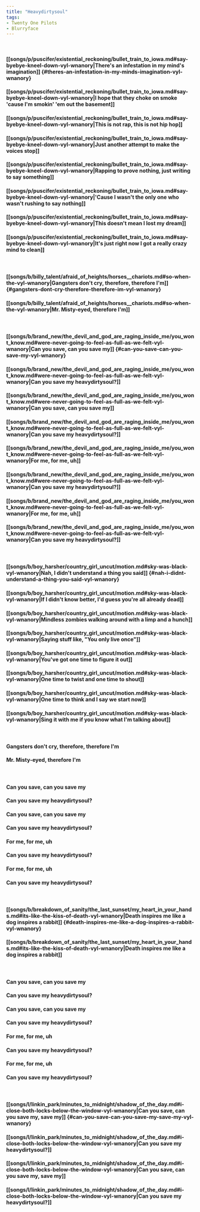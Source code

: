 ```yaml
---
title: "Heavydirtysoul"
tags:
- Twenty One Pilots
- Blurryface
---
```

&nbsp;
#### [[songs/p/puscifer/existential_reckoning/bullet_train_to_iowa.md#say-byebye-kneel-down-vyl-wnanory|There's an infestation in my mind's imagination]] {#theres-an-infestation-in-my-minds-imagination-vyl-wnanory}
#### [[songs/p/puscifer/existential_reckoning/bullet_train_to_iowa.md#say-byebye-kneel-down-vyl-wnanory|I hope that they choke on smoke 'cause I'm smokin' 'em out the basement]]
#### [[songs/p/puscifer/existential_reckoning/bullet_train_to_iowa.md#say-byebye-kneel-down-vyl-wnanory|This is not rap, this is not hip hop]]
#### [[songs/p/puscifer/existential_reckoning/bullet_train_to_iowa.md#say-byebye-kneel-down-vyl-wnanory|Just another attempt to make the voices stop]]
#### [[songs/p/puscifer/existential_reckoning/bullet_train_to_iowa.md#say-byebye-kneel-down-vyl-wnanory|Rapping to prove nothing, just writing to say something]]
#### [[songs/p/puscifer/existential_reckoning/bullet_train_to_iowa.md#say-byebye-kneel-down-vyl-wnanory|'Cause I wasn't the only one who wasn't rushing to say nothing]]
#### [[songs/p/puscifer/existential_reckoning/bullet_train_to_iowa.md#say-byebye-kneel-down-vyl-wnanory|This doesn't mean I lost my dream]]
#### [[songs/p/puscifer/existential_reckoning/bullet_train_to_iowa.md#say-byebye-kneel-down-vyl-wnanory|It's just right now I got a really crazy mind to clean]]
&nbsp;
#### [[songs/b/billy_talent/afraid_of_heights/horses__chariots.md#so-when-the-vyl-wnanory|Gangsters don't cry, therefore, therefore I'm]] {#gangsters-dont-cry-therefore-therefore-im-vyl-wnanory}
#### [[songs/b/billy_talent/afraid_of_heights/horses__chariots.md#so-when-the-vyl-wnanory|Mr. Misty-eyed, therefore I'm]]
&nbsp;
#### [[songs/b/brand_new/the_devil_and_god_are_raging_inside_me/you_wont_know.md#were-never-going-to-feel-as-full-as-we-felt-vyl-wnanory|Can you save, can you save my]] {#can-you-save-can-you-save-my-vyl-wnanory}
#### [[songs/b/brand_new/the_devil_and_god_are_raging_inside_me/you_wont_know.md#were-never-going-to-feel-as-full-as-we-felt-vyl-wnanory|Can you save my heavydirtysoul?]]
#### [[songs/b/brand_new/the_devil_and_god_are_raging_inside_me/you_wont_know.md#were-never-going-to-feel-as-full-as-we-felt-vyl-wnanory|Can you save, can you save my]]
#### [[songs/b/brand_new/the_devil_and_god_are_raging_inside_me/you_wont_know.md#were-never-going-to-feel-as-full-as-we-felt-vyl-wnanory|Can you save my heavydirtysoul?]]
#### [[songs/b/brand_new/the_devil_and_god_are_raging_inside_me/you_wont_know.md#were-never-going-to-feel-as-full-as-we-felt-vyl-wnanory|For me, for me, uh]]
#### [[songs/b/brand_new/the_devil_and_god_are_raging_inside_me/you_wont_know.md#were-never-going-to-feel-as-full-as-we-felt-vyl-wnanory|Can you save my heavydirtysoul?]]
#### [[songs/b/brand_new/the_devil_and_god_are_raging_inside_me/you_wont_know.md#were-never-going-to-feel-as-full-as-we-felt-vyl-wnanory|For me, for me, uh]]
#### [[songs/b/brand_new/the_devil_and_god_are_raging_inside_me/you_wont_know.md#were-never-going-to-feel-as-full-as-we-felt-vyl-wnanory|Can you save my heavydirtysoul?]]
&nbsp;
#### [[songs/b/boy_harsher/country_girl_uncut/motion.md#sky-was-black-vyl-wnanory|Nah, I didn't understand a thing you said]] {#nah-i-didnt-understand-a-thing-you-said-vyl-wnanory}
#### [[songs/b/boy_harsher/country_girl_uncut/motion.md#sky-was-black-vyl-wnanory|If I didn't know better, I'd guess you're all already dead]]
#### [[songs/b/boy_harsher/country_girl_uncut/motion.md#sky-was-black-vyl-wnanory|Mindless zombies walking around with a limp and a hunch]]
#### [[songs/b/boy_harsher/country_girl_uncut/motion.md#sky-was-black-vyl-wnanory|Saying stuff like, "You only live once"]]
#### [[songs/b/boy_harsher/country_girl_uncut/motion.md#sky-was-black-vyl-wnanory|You've got one time to figure it out]]
#### [[songs/b/boy_harsher/country_girl_uncut/motion.md#sky-was-black-vyl-wnanory|One time to twist and one time to shout]]
#### [[songs/b/boy_harsher/country_girl_uncut/motion.md#sky-was-black-vyl-wnanory|One time to think and I say we start now]]
#### [[songs/b/boy_harsher/country_girl_uncut/motion.md#sky-was-black-vyl-wnanory|Sing it with me if you know what I'm talking about]]
&nbsp;
#### Gangsters don't cry, therefore, therefore I'm
#### Mr. Misty-eyed, therefore I'm
&nbsp;
#### Can you save, can you save my
#### Can you save my heavydirtysoul?
#### Can you save, can you save my
#### Can you save my heavydirtysoul?
#### For me, for me, uh
#### Can you save my heavydirtysoul?
#### For me, for me, uh
#### Can you save my heavydirtysoul?
&nbsp;
#### [[songs/b/breakdown_of_sanity/the_last_sunset/my_heart_in_your_hands.md#its-like-the-kiss-of-death-vyl-wnanory|Death inspires me like a dog inspires a rabbit]] {#death-inspires-me-like-a-dog-inspires-a-rabbit-vyl-wnanory}
#### [[songs/b/breakdown_of_sanity/the_last_sunset/my_heart_in_your_hands.md#its-like-the-kiss-of-death-vyl-wnanory|Death inspires me like a dog inspires a rabbit]]
&nbsp;
#### Can you save, can you save my
#### Can you save my heavydirtysoul?
#### Can you save, can you save my
#### Can you save my heavydirtysoul?
#### For me, for me, uh
#### Can you save my heavydirtysoul?
#### For me, for me, uh
#### Can you save my heavydirtysoul?
&nbsp;
#### [[songs/l/linkin_park/minutes_to_midnight/shadow_of_the_day.md#i-close-both-locks-below-the-window-vyl-wnanory|Can you save, can you save my, save my]] {#can-you-save-can-you-save-my-save-my-vyl-wnanory}
#### [[songs/l/linkin_park/minutes_to_midnight/shadow_of_the_day.md#i-close-both-locks-below-the-window-vyl-wnanory|Can you save my heavydirtysoul?]]
#### [[songs/l/linkin_park/minutes_to_midnight/shadow_of_the_day.md#i-close-both-locks-below-the-window-vyl-wnanory|Can you save, can you save my, save my]]
#### [[songs/l/linkin_park/minutes_to_midnight/shadow_of_the_day.md#i-close-both-locks-below-the-window-vyl-wnanory|Can you save my heavydirtysoul?]]
